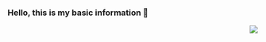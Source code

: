 ### Hello, this is my basic information 🌱
<!-- 此github-readme-stats.vercel.app效果 欠佳 -->
<!--![DivinerMH's github stats](https://github-readme-stats.vercel.app/api?username=DivinerMH&show_icons=true&theme=radical)-->

<img align="right" src="https://github-readme-stats.vercel.app/api?username=DivinerMH&show_icons=true&hide_title=true">

<!--
https://github-readme-stats.vercel.app/api?username=DivinerMH&show_icons=true&theme=radical

---
![Top Langs](https://github-readme-stats.vercel.app/api/top-langs/?username=DivinerMH&layout=compact)
-->

<!--
**DivinerMH/DivinerMH** is a ✨ _special_ ✨ repository because its `README.md` (this file) appears on your GitHub profile.
https://github-readme-stats.vercel.app/api/top-langs/?username=DivinerMH&layout=compact
Here are some ideas to get you started:

- 🔭 I’m currently working on ...
- 🌱 I’m currently learning ...
- 👯 I’m looking to collaborate on ...
- 🤔 I’m looking for help with ...
- 💬 Ask me about ...
- 📫 How to reach me: ...
- 😄 Pronouns: ...
- ⚡ Fun fact: ...
-->
